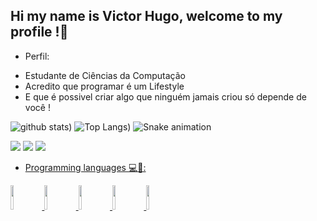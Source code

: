 ## Hi my name is Victor Hugo, welcome to my profile !👋

* Perfil:
- Estudante de Ciências da Computação
- Acredito que programar é um Lifestyle
- E que é possivel criar algo que ninguém jamais criou só depende de você !

![github stats](https://github-readme-stats.vercel.app/api?username=huguds&theme=dark&show_icons=true))
![Top Langs](https://github-readme-stats.vercel.app/api/top-langs/?username=huguds&theme=dark&show_icons=true))
![Snake animation](https://github.com/huguds/huguds/blob/output/github-contribution-grid-snake.svg)

[<img src = "https://img.shields.io/badge/instagram-%23E4405F.svg?&style=for-the-badge&logo=instagram&logoColor=white">](https://www.instagram.com/basic_programming/)
[<img src="https://img.shields.io/badge/linkedin-%230077B5.svg?&style=for-the-badge&logo=linkedin&logoColor=white" />](https://www.linkedin.com/in/victor-hugo-9b4723200/)
<a href="mailto:huguuvictor@gmail.com">
<img src="https://img.shields.io/badge/gmail-D14836?&style=for-the-badge&logo=gmail&logoColor=white&link=mailto:huguuvictor@gmail.com">

* Programming languages :computer:📝:

<code><img width="10%" src="https://www.vectorlogo.zone/logos/flutterio/flutterio-ar21.svg"></code>
<code><img width="10%" src="https://www.vectorlogo.zone/logos/java/java-ar21.svg"></code>
<code><img width="10%" src="https://www.vectorlogo.zone/logos/python/python-ar21.svg"></code>
<code><img width="10%" src="https://www.vectorlogo.zone/logos/javascript/javascript-ar21.svg"></code>
<code><img width="10%" src="https://www.vectorlogo.zone/logos/kotlin/kotlin-ar21.svg"></code>
